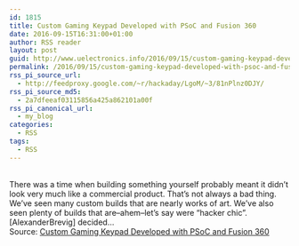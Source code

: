 ```yaml
---
id: 1815
title: Custom Gaming Keypad Developed with PSoC and Fusion 360
date: 2016-09-15T16:31:00+01:00
author: RSS reader
layout: post
guid: http://www.uelectronics.info/2016/09/15/custom-gaming-keypad-developed-with-psoc-and-fusion-360/
permalink: /2016/09/15/custom-gaming-keypad-developed-with-psoc-and-fusion-360/
rss_pi_source_url:
  - http://feedproxy.google.com/~r/hackaday/LgoM/~3/81nPlnz0DJY/
rss_pi_source_md5:
  - 2a7dfeeaf03115856a425a862101a00f
rss_pi_canonical_url:
  - my_blog
categories:
  - RSS
tags:
  - RSS
---
```

&#013;  
There was a time when building something yourself probably meant it didn’t look very much like a commercial product. That’s not always a bad thing. We’ve seen many custom builds that are nearly works of art. We’ve also seen plenty of builds that are–ahem–let’s say were “hacker chic”. [AlexanderBrevig] decided…&#013;  
Source: <a href="http://feedproxy.google.com/~r/hackaday/LgoM/~3/81nPlnz0DJY/" target="_blank">Custom Gaming Keypad Developed with PSoC and Fusion 360</a>